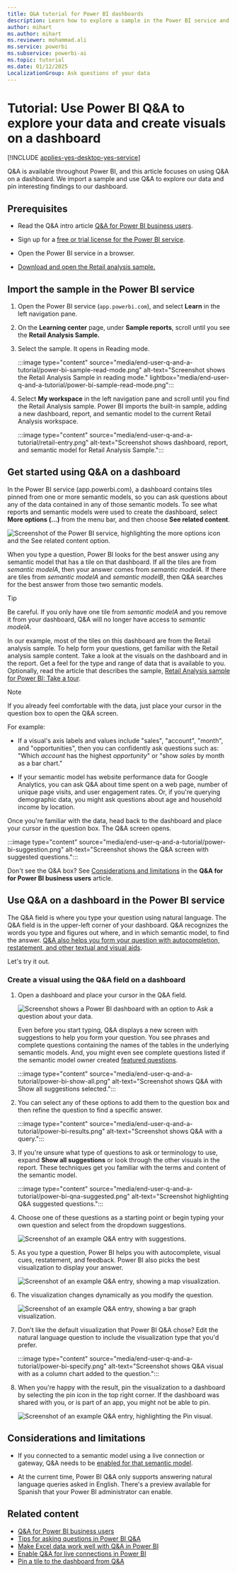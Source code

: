 ```yaml
---
title: Q&A tutorial for Power BI dashboards
description: Learn how to explore a sample in the Power BI service and create a visual by using natural language in Q&A.
author: mihart
ms.author: mihart
ms.reviewer: mohammad.ali
ms.service: powerbi
ms.subservice: powerbi-ai
ms.topic: tutorial
ms.date: 01/12/2025
LocalizationGroup: Ask questions of your data
---
```


# Tutorial: Use Power BI Q&A to explore your data and create visuals on a dashboard

[!INCLUDE [applies-yes-desktop-yes-service](../includes/applies-yes-desktop-yes-service.md)]

Q&A is available throughout Power BI, and this article focuses on using Q&A on a dashboard. We import a sample and use Q&A to explore our data and pin interesting findings to our dashboard.

## Prerequisites  

- Read the Q&A intro article [Q&A for Power BI business users](../consumer/end-user-q-and-a.md).
- Sign up for a [free or trial license for the Power BI service](../fundamentals/service-self-service-signup-purchase-for-power-bi.md).

- Open the Power BI service in a browser.

- [Download and open the Retail analysis sample.](#import-the-sample-in-the-power-bi-service)


## Import the sample in the Power BI service

1. Open the Power BI service (`app.powerbi.com`), and select **Learn** in the left navigation pane.

1. On the **Learning center** page, under **Sample reports**, scroll until you see the **Retail Analysis Sample.**

1. Select the sample. It opens in Reading mode.

   :::image type="content" source="media/end-user-q-and-a-tutorial/power-bi-sample-read-mode.png" alt-text="Screenshot shows the Retail Analysis Sample in reading mode." lightbox="media/end-user-q-and-a-tutorial/power-bi-sample-read-mode.png":::

1. Select **My workspace** in the left navigation pane and scroll until you find the Retail Analysis sample. Power BI imports the built-in sample, adding a new dashboard, report, and semantic model to the current Retail Analysis workspace.

   :::image type="content" source="media/end-user-q-and-a-tutorial/retail-entry.png" alt-text="Screenshot shows dashboard, report, and semantic model for Retail Analysis Sample.":::


## Get started using Q&A on a dashboard

In the Power BI service (app.powerbi.com), a dashboard contains tiles pinned from one or more semantic models, so you can ask questions about any of the data contained in any of those semantic models. To see what reports and semantic models were used to create the dashboard, select **More options (...)** from the menu bar, and then choose **See related content**.

![Screenshot of the Power BI service, highlighting the more options icon and the See related content option.](media/end-user-q-and-a-tutorial/power-bi-view-related.png)

When you type a question, Power BI looks for the best answer using any semantic model that has a tile on that dashboard. If all the tiles are from *semantic modelA*, then your answer comes from *semantic modelA*. If there are tiles from *semantic modelA* and *semantic modelB*, then Q&A searches for the best answer from those two semantic models.

> [!TIP]
> Be careful. If you only have one tile from *semantic modelA* and you remove it from your dashboard, Q&A will no longer have access to *semantic modelA*.


In our example, most of the tiles on this dashboard are from the Retail analysis sample. To help form your questions, get familiar with the Retail analysis sample content. Take a look at the visuals on the dashboard and in the report. Get a feel for the type and range of data that is available to you. Optionally, read the article that describes the sample, [Retail Analysis sample for Power BI: Take a tour](../create-reports/sample-retail-analysis.md).

> [!NOTE]
> If you already feel comfortable with the data, just place your cursor in the question box to open the Q&A screen.

For example:

- If a visual's axis labels and values include "sales",  "account", "month", and "opportunities", then you can confidently ask questions such as: "Which *account* has the highest *opportunity*" or "show *sales* by month as a bar chart."

- If your semantic model has website performance data for Google Analytics, you can ask Q&A about time spent on a web page, number of unique page visits, and user engagement rates. Or, if you're querying demographic data, you might ask questions about age and household income by location.


Once you're familiar with the data, head back to the dashboard and place your cursor in the question box. The Q&A screen opens.

:::image type="content" source="media/end-user-q-and-a-tutorial/power-bi-suggestion.png" alt-text="Screenshot shows the Q&A screen with suggested questions.":::

Don't see the Q&A box? See [Considerations and limitations](../consumer/end-user-q-and-a.md#considerations-and-limitations) in the **Q&A for for Power BI business users** article. 

## Use Q&A on a dashboard in the Power BI service

The Q&A field is where you type your question using natural language. The Q&A field is in the upper-left corner of your dashboard. Q&A recognizes the words you type and figures out where, and in which semantic model, to find the answer. [Q&A also helps you form your question with autocompletion, restatement, and other textual and visual aids](q-and-a-intro.md). 

Let's try it out. 

### Create a visual using the Q&A field on a dashboard


1. Open a dashboard and place your cursor in the Q&A field. 

    ![Screenshot shows a Power BI dashboard with an option to Ask a question about your data.](media/end-user-q-and-a-tutorial/powerbi-qna.png)

    Even before you start typing, Q&A displays a new screen with suggestions to help you form your question. You see phrases and complete questions containing the names of the tables in the underlying semantic models. And, you might even see complete questions listed if the semantic model owner created [featured questions](../create-reports/service-q-and-a-create-featured-questions.md).

    :::image type="content" source="media/end-user-q-and-a-tutorial/power-bi-show-all.png" alt-text="Screenshot shows Q&A with Show all suggestions selected.":::

1. You can select any of these options to add them to the question box and then refine the question to find a specific answer.

   :::image type="content" source="media/end-user-q-and-a-tutorial/power-bi-results.png" alt-text="Screenshot shows Q&A with a query.":::

1. If you're unsure what type of questions to ask or terminology to use, expand **Show all suggestions** or look through the other visuals in the report. These techniques get you familiar with the terms and content of the semantic model.

   :::image type="content" source="media/end-user-q-and-a-tutorial/power-bi-qna-suggested.png" alt-text="Screenshot highlighting Q&A suggested questions.":::


1. Choose one of these questions as a starting point or begin typing your own question and select from the dropdown suggestions.

   ![Screenshot of an example Q&A entry with suggestions.](media/end-user-q-and-a-tutorial/power-bi-qna-select-question-stores.png)

1. As you type a question, Power BI helps you with autocomplete, visual cues, restatement, and feedback. Power BI also picks the best visualization to display your answer. 

   ![Screenshot of an example Q&A entry, showing a map visualization.](media/end-user-q-and-a-tutorial/power-bi-qna-how-many-stores-state.png)

1. The visualization changes dynamically as you modify the question.

   ![Screenshot of an example Q&A entry, showing a bar graph visualization.](media/end-user-q-and-a-tutorial/power-bi-qna-stores-state-bar-chart.png)

1. Don't like the default visualization that Power BI Q&A chose? Edit the natural language question to include the visualization type that you'd prefer.

    :::image type="content" source="media/end-user-q-and-a-tutorial/power-bi-specify.png" alt-text="Screenshot shows Q&A visual with as a column chart added to the question.":::


1. When you're happy with the result, pin the visualization to a dashboard by selecting the pin icon in the top right corner. If the dashboard was shared with you, or is part of an app, you might not be able to pin.

   ![Screenshot of an example Q&A entry, highlighting the Pin visual.](media/end-user-q-and-a-tutorial/power-bi-qna-pin.png)



## Considerations and limitations

- If you connected to a semantic model using a live connection or gateway, Q&A needs to be [enabled for that semantic model](../create-reports/service-q-and-a-direct-query.md).

- At the current time, Power BI Q&A only supports answering natural language queries asked in English. There's a preview available for Spanish that your Power BI administrator can enable.

## Related content

- [Q&A for Power BI business users](../consumer/end-user-q-and-a.md)
- [Tips for asking questions in Power BI Q&A](../consumer/end-user-q-and-a-tips.md)
- [Make Excel data work well with Q&A in Power BI](../create-reports/service-prepare-data-for-q-and-a.md)
- [Enable Q&A for live connections in Power BI](../create-reports/service-q-and-a-direct-query.md)
- [Pin a tile to the dashboard from Q&A](../create-reports/service-dashboard-pin-tile-from-q-and-a.md)